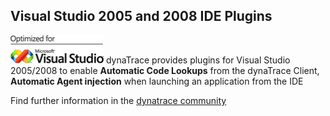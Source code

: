 ## Visual Studio 2005 and 2008 IDE Plugins

![images_community/download/attachments/47186275/icon.png](images_community/download/attachments/47186275/icon.png) dynaTrace provides plugins for Visual Studio 2005/2008 to enable **Automatic Code
Lookups** from the dynaTrace Client, **Automatic Agent injection** when launching an application from the IDE

Find further information in the [dynatrace community](https://community.compuwareapm.com/community/display/DL/Visual+Studio+2005+and+2008+IDE+Plugins)